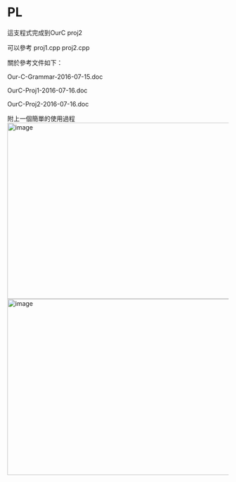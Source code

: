 # PL

這支程式完成到OurC proj2 

可以參考 proj1.cpp proj2.cpp

關於參考文件如下：

Our-C-Grammar-2016-07-15.doc

OurC-Proj1-2016-07-16.doc

OurC-Proj2-2016-07-16.doc

附上一個簡單的使用過程
<br/>
<img width="750" height="400" alt="image" src="https://github.com/user-attachments/assets/2530c732-7c2f-448d-b918-fdbdedd1ab8a" />
<img width="750" height="400" alt="image" src="https://github.com/user-attachments/assets/37c4af14-8533-42d8-9bfd-81b68d10ebc2" />


